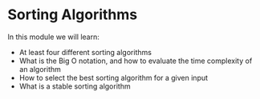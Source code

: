 # Sorting Algorithms

In this module we will learn:

 - At least four different sorting algorithms
 - What is the Big O notation, and how to evaluate the time complexity of an algorithm
 - How to select the best sorting algorithm for a given input
 - What is a stable sorting algorithm
